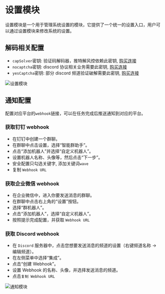 # 设置模块

设置模块是一个用于管理系统设置的模块，它提供了一个统一的设置入口，用户可以通过设置模块来修改系统的设置。

## 解码相关配置

- `capSolver`密钥: 验证码解码器，推特解风控依赖此密钥, [购买连接](https://dashboard.capsolver.com/passport/register?inviteCode=sIgarOnCZkoO)
- `nocaptcha`密钥: discord 协议相关业务需要此密钥, [购买连接](https://www.nocaptcha.io/register?c=M3KYU5)
- `yesCaptcha`密钥: 部分 discord 频道验证破解需要此密钥, [购买连接](https://yescaptcha.com/i/of0Uy9)

![设置模块](/ss/setting.png)

## 通知配置

配置对应平台的`webhook`链接，可以在任务完成后推送通知到对应的平台。

### 获取钉钉 webhook

- 在钉钉中创建一个群聊。
- 在群聊中点击设置，选择“智能群助手”。
- 点击“添加机器人”并选择“自定义机器人”。
- 设置机器人名称、头像等，然后点击“下一步”。
- 安全配置只勾选关键字, 添加关键词`wave`
- 复制 `Webhook URL`

### 获取企业微信 webhook

- 在企业微信中，进入你要发送消息的群聊。
- 在群聊中点击右上角的“设置”按钮。
- 选择“群机器人”。
- 点击“添加机器人”，选择“自定义机器人”。
- 按照提示完成配置，并获取 `Webhook URL`

### 获取 Discord webhook

- 在 `Discord` 服务器中，点击您想要发送消息的频道的设置（右键频道名称 -> 编辑频道）。
- 在左侧菜单中选择“集成”。
- 点击“创建 Webhook”。
- 设置 Webhook 的名称、头像，并选择发送消息的频道。
- 点击`复制 Webhook URL`

![通知模块](/ss/noti.png)
